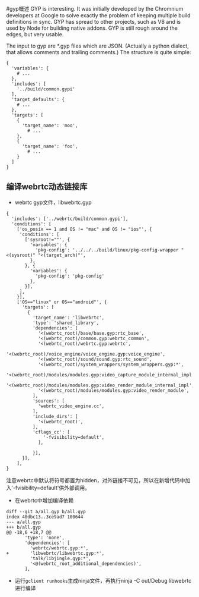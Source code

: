#gyp概述
GYP is interesting. It was initially developed by the Chromnium developers at Google to solve exactly the problem of keeping multiple build definitions in sync. GYP has spread to other projects, such as V8 and is used by Node for building native addons. GYP is still rough around the edges, but very usable.

The input to gyp are *.gyp files which are JSON. (Actually a python dialect, that allows comments and trailing comments.) The structure is quite simple:
```
{
  'variables': {
    # ...
  },
  'includes': [
    '../build/common.gypi'
  ],
  'target_defaults': {
    # ...
  },
  'targets': [
    {
      'target_name': 'moo',
        # ...
    },
    {
      'target_name': 'foo',
        # ...
    }
  ]
}
```
## 编译webrtc动态链接库
* webrtc gyp文件，libwebrtc.gyp
```
{
  'includes': ['../webrtc/build/common.gypi'],
  'conditions': [
    ['os_posix == 1 and OS != "mac" and OS != "ios"', {
     'conditions': [
       ['sysroot!=""', {
         'variables': {
           'pkg-config': '../../../build/linux/pkg-config-wrapper "<(sysroot)" "<(target_arch)"',
         },
       }, {
         'variables': {
           'pkg-config': 'pkg-config'
         },
       }],
     ],
    }],
    ['OS=="linux" or OS=="android"', {
      'targets': [
        {
          'target_name': 'libwebrtc',
          'type': 'shared_library',
          'dependencies': [
            '<(webrtc_root)/base/base.gyp:rtc_base',
            '<(webrtc_root)/common.gyp:webrtc_common',
            '<(webrtc_root)/webrtc.gyp:webrtc',
            '<(webrtc_root)/voice_engine/voice_engine.gyp:voice_engine',
            '<(webrtc_root)/sound/sound.gyp:rtc_sound',
            '<(webrtc_root)/system_wrappers/system_wrappers.gyp:*',
            '<(webrtc_root)/modules/modules.gyp:video_capture_module_internal_impl',
            '<(webrtc_root)/modules/modules.gyp:video_render_module_internal_impl',
            '<(webrtc_root)/modules/modules.gyp:video_render_module',
          ],
          'sources': [
            'webrtc_video_engine.cc',
          ],          
          'include_dirs': [
            '<(webrtc_root)',
          ],
          'cflags_cc': [
              '-fvisibility=default',
            ],
          
          }],
      }],
    ],
}    

```
注意webrtc中默认将符号都置为hidden，对外链接不可见，所以在新增代码中加入'-fvisibility=default'供外部调用。
* 在webrtc中增加编译依赖
```
diff --git a/all.gyp b/all.gyp
index 40dbc13..3ce9ad7 100644
--- a/all.gyp
+++ b/all.gyp
@@ -18,6 +18,7 @@
       'type': 'none',
       'dependencies': [
         'webrtc/webrtc.gyp:*',
+        'libwebrtc/libwebrtc.gyp:*',
         'talk/libjingle.gyp:*',
         '<@(webrtc_root_additional_dependencies)',
       ],

```
* 运行`gclient runhooks`生成ninja文件，再执行ninja -C out/Debug libwebrtc进行编译